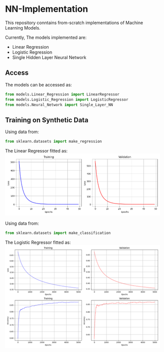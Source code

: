 # NN-Implementation

This repository conntains from-scratch implementations of Machine Learning Models.

Currently, The models implemented are:
- Linear Regression
- Logistic Regression
- Single Hidden Layer Neural Network

## Access
The models can be accessed as:

```python
from models.Linear_Regression import LinearRegressor
from models.Logistic_Regression import LogisticRegressor
from models.Neural_Network import Single_Layer_NN
```

## Training on Synthetic Data
Using data from:
```python
from sklearn.datasets import make_regression
```
The Linear Regressor fitted as:
![Plot 1](images/Linear_Regression_Performance.png)

Using data from:
```python
from sklearn.datasets import make_classification
```
The Logistic Regressor fitted as:
![Plot 2](images/Logistic_Regressor_Performance.png)




